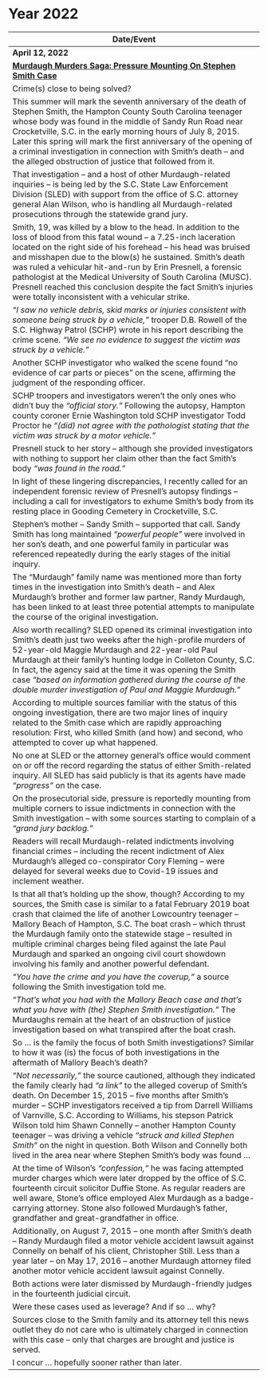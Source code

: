 # Year 2022

| Date/Event |
|----|
| **April 12, 2022** |
| **[Murdaugh Murders Saga: Pressure Mounting On Stephen Smith Case](https://www.fitsnews.com/2022/04/12/murdaugh-murders-saga-pressure-mounting-on-stephen-smith-case/)** |
|Crime(s) close to being solved?|
|This summer will mark the seventh anniversary of the death of Stephen Smith, the Hampton County South Carolina teenager whose body was found in the middle of Sandy Run Road near Crocketville, S.C. in the early morning hours of July 8, 2015. Later this spring will mark the first anniversary of the opening of a criminal investigation in connection with Smith’s death – and the alleged obstruction of justice that followed from it.|
|That investigation – and a host of other Murdaugh-related inquiries – is being led by the S.C. State Law Enforcement Division (SLED) with support from the office of S.C. attorney general Alan Wilson, who is handling all Murdaugh-related prosecutions through the statewide grand jury.|
|Smith, 19, was killed by a blow to the head. In addition to the loss of blood from this fatal wound – a 7.25-inch laceration located on the right side of his forehead – his head was bruised and misshapen due to the blow(s) he sustained. Smith’s death was ruled a vehicular hit-and-run by Erin Presnell, a forensic pathologist at the Medical University of South Carolina (MUSC). Presnell reached this conclusion despite the fact Smith’s injuries were totally inconsistent with a vehicular strike.|
| *“I saw  no vehicle debris, skid marks or injuries consistent with someone being struck by a vehicle,”* trooper D.B. Rowell of the S.C. Highway Patrol (SCHP) wrote in his report describing the crime scene. *“We see no evidence to suggest the victim was struck by a vehicle.”* |
|Another SCHP investigator who walked the scene found “no evidence of car parts or pieces” on the scene, affirming the judgment of the responding officer.|
|SCHP troopers and investigators weren’t the only ones who didn’t buy the *“official story.”* Following the autopsy, Hampton county coroner Ernie Washington told SCHP investigator Todd Proctor he *“(did) not agree with the pathologist stating that the victim was struck by a motor vehicle.”* |
|Presnell stuck to her story – although she provided investigators with nothing to support her claim other than the fact Smith’s body *“was found in the road.”* |
|In light of these lingering discrepancies, I recently called for an independent forensic review of Presnell’s autopsy findings – including a call for investigators to exhume Smith’s body from its resting place in Gooding Cemetery in Crocketville, S.C.|
|Stephen’s mother – Sandy Smith – supported that call. Sandy Smith has long maintained *“powerful people”* were involved in her son’s death, and one powerful family in particular was referenced repeatedly during the early stages of the initial inquiry.|
|The “Murdaugh” family name was mentioned more than forty times in the investigation into Smith’s death – and Alex Murdaugh’s brother and former law partner, Randy Murdaugh, has been linked to at least three potential attempts to manipulate the course of the original investigation.|
|Also worth recalling? SLED opened its criminal investigation into Smith’s death just two weeks after the high-profile murders of 52-year-old Maggie Murdaugh and 22-year-old Paul Murdaugh at their family’s hunting lodge in Colleton County, S.C. In fact, the agency said at the time it was opening the Smith case *“based on information gathered during the course of the double murder investigation of Paul and Maggie Murdaugh.”* |
|According to multiple sources familiar with the status of this ongoing investigation, there are two major lines of inquiry related to the Smith case which are rapidly approaching resolution: First, who killed Smith (and how) and second, who attempted to cover up what happened.|
|No one at SLED or the attorney general’s office would comment on or off the record regarding the status of either Smith-related inquiry. All SLED has said publicly is that its agents have made *“progress”* on the case.|
|On the prosecutorial side, pressure is reportedly mounting from multiple corners to issue indictments in connection with the Smith investigation – with some sources starting to complain of a *“grand jury backlog.”* |
|Readers will recall Murdaugh-related indictments involving financial crimes – including the recent indictment of Alex Murdaugh’s alleged co-conspirator Cory Fleming – were delayed for several weeks due to Covid-19 issues and inclement weather.|
|Is that all that’s holding up the show, though? According to my sources, the Smith case is similar to a fatal February 2019 boat crash that claimed the life of another Lowcountry teenager – Mallory Beach of Hampton, S.C. The boat crash – which thrust the Murdaugh family onto the statewide stage – resulted in multiple criminal charges being filed against the late Paul Murdaugh and sparked an ongoing civil court showdown involving his family and another powerful defendant.|
| *“You have the crime and you have the coverup,”* a source following the Smith investigation told me.|
| *“That’s what you had with the Mallory Beach case and that’s what you have with (the) Stephen Smith investigation.”* The Murdaughs remain at the heart of an obstruction of justice investigation based on what transpired after the boat crash. |
|So … is the family the focus of both Smith investigations? Similar to how it was (is) the focus of both investigations in the aftermath of Mallory Beach’s death?|
| *“Not necessarily,”* the source cautioned, although they indicated the family clearly had *“a link”* to the alleged coverup of Smith’s death. On December 15, 2015 – five months after Smith’s murder – SCHP investigators received a tip from Darrell Williams of Varnville, S.C. According to Williams, his stepson Patrick Wilson told him Shawn Connelly – another Hampton County teenager – was driving a vehicle *“struck and killed Stephen Smith”* on the night in question. Both Wilson and Connelly both lived in the area near where Stephen Smith’s body was found …|
|At the time of Wilson’s *“confession,”* he was facing attempted murder charges which were later dropped by the office of S.C. fourteenth circuit solicitor Duffie Stone. As regular readers are well aware, Stone’s office employed Alex Murdaugh as a badge-carrying attorney. Stone also followed Murdaugh’s father, grandfather and great-grandfather in office.|
|Additionally, on August 7, 2015 – one month after Smith’s death – Randy Murdaugh filed a motor vehicle accident lawsuit against Connelly on behalf of his client, Christopher Still. Less than a year later – on May 17, 2016 – another Murdaugh attorney filed another motor vehicle accident lawsuit against Connelly.|
|Both actions were later dismissed by Murdaugh-friendly judges in the fourteenth judicial circuit.|
|Were these cases used as leverage? And if so … why?|
|Sources close to the Smith family and its attorney tell this news outlet they do not care who is ultimately charged in connection with this case – only that charges are brought and justice is served.|
|I concur … hopefully sooner rather than later.|
